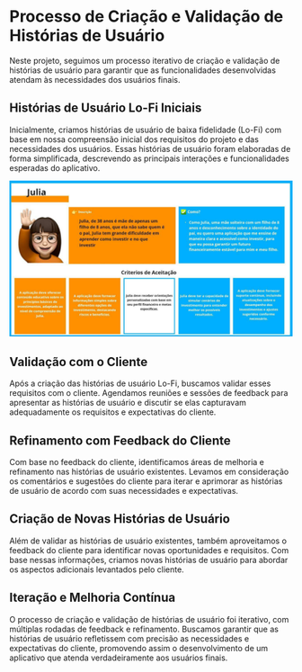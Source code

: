 # Processo de Criação e Validação de Histórias de Usuário

Neste projeto, seguimos um processo iterativo de criação e validação de histórias de usuário para garantir que as funcionalidades desenvolvidas atendam às necessidades dos usuários finais.

## Histórias de Usuário Lo-Fi Iniciais

Inicialmente, criamos histórias de usuário de baixa fidelidade (Lo-Fi) com base em nossa compreensão inicial dos requisitos do projeto e das necessidades dos usuários. Essas histórias de usuário foram elaboradas de forma simplificada, descrevendo as principais interações e funcionalidades esperadas do aplicativo.

![Histórias de Usuários](https://github.com/gtamaral/projeto-es/blob/main/Artefatos/historias_usuarios/WhatsApp%20Image%202024-03-11%20at%2017.52.51.jpeg?raw=true)


## Validação com o Cliente

Após a criação das histórias de usuário Lo-Fi, buscamos validar esses requisitos com o cliente. Agendamos reuniões e sessões de feedback para apresentar as histórias de usuário e discutir se elas capturavam adequadamente os requisitos e expectativas do cliente.

## Refinamento com Feedback do Cliente

Com base no feedback do cliente, identificamos áreas de melhoria e refinamento nas histórias de usuário existentes. Levamos em consideração os comentários e sugestões do cliente para iterar e aprimorar as histórias de usuário de acordo com suas necessidades e expectativas.

## Criação de Novas Histórias de Usuário

Além de validar as histórias de usuário existentes, também aproveitamos o feedback do cliente para identificar novas oportunidades e requisitos. Com base nessas informações, criamos novas histórias de usuário para abordar os aspectos adicionais levantados pelo cliente.

## Iteração e Melhoria Contínua

O processo de criação e validação de histórias de usuário foi iterativo, com múltiplas rodadas de feedback e refinamento. Buscamos garantir que as histórias de usuário refletissem com precisão as necessidades e expectativas do cliente, promovendo assim o desenvolvimento de um aplicativo que atenda verdadeiramente aos usuários finais.
